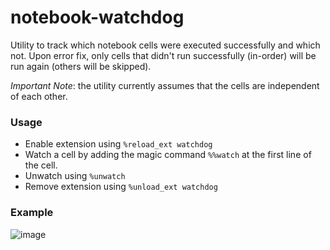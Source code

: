 # notebook-watchdog
Utility to track which notebook cells were executed successfully and which not.
Upon error fix, only cells that didn't run successfully (in-order) will be run again (others will be skipped).

*Important Note*: the utility currently assumes that the cells are independent of each other. 

### Usage

- Enable extension using `%reload_ext watchdog`
- Watch a cell by adding the magic command `%%watch` at the first line of the cell.
- Unwatch using `%unwatch`
- Remove extension using `%unload_ext watchdog`


### Example

![image](https://user-images.githubusercontent.com/43947333/159772980-459109dc-4cc7-4d9a-9f3a-d33e27a80eaf.png)
